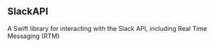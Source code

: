 SlackAPI
--------

A Swift library for interacting with the Slack API, including Real Time Messaging (RTM)
